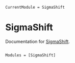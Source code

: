 ```@meta
CurrentModule = SigmaShift
```

# SigmaShift

Documentation for [SigmaShift](https://github.com/ggebbie/SigmaShift.jl).

```@index
```

```@autodocs
Modules = [SigmaShift]
```
